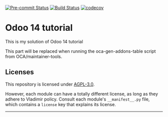 
<!-- /!\ Non OCA Context : Set here the badge of your runbot / runboat instance. -->
[![Pre-commit Status](https://github.com/Volodiay616/tutorials/actions/workflows/pre-commit.yml/badge.svg?branch=14.0)](https://github.com/Volodiay616/tutorials/actions/workflows/pre-commit.yml?query=branch%3A14.0)
[![Build Status](https://github.com/Volodiay616/tutorials/actions/workflows/test.yml/badge.svg?branch=14.0)](https://github.com/Volodiay616/tutorials/actions/workflows/test.yml?query=branch%3A14.0)
[![codecov](https://codecov.io/gh/Volodiay616/tutorials/branch/14.0/graph/badge.svg)](https://codecov.io/gh/Volodiay616/tutorials)
<!-- /!\ Non OCA Context : Set here the badge of your translation instance. -->

<!-- /!\ do not modify above this line -->

# Odoo 14 tutorial

This is my solution of Odoo 14 tutorial

<!-- /!\ do not modify below this line -->

<!-- prettier-ignore-start -->

[//]: # (addons)

This part will be replaced when running the oca-gen-addons-table script from OCA/maintainer-tools.

[//]: # (end addons)

<!-- prettier-ignore-end -->

## Licenses

This repository is licensed under [AGPL-3.0](LICENSE).

However, each module can have a totally different license, as long as they adhere to Vladimir
policy. Consult each module's `__manifest__.py` file, which contains a `license` key
that explains its license.

----
<!-- /!\ Non OCA Context : Set here the full description of your organization. -->
